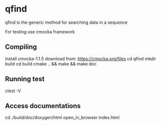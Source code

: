qfind
======

qfind is the generic method for searching data in a sequence

For testing use cmocka framework

Compiling
---------
install cmocka-1.1.5 download from: https://cmocka.org/files
cd qfind
mkdir build
cd build
cmake .. && make && make doc


Running test
--------
ctest -V

Access  documentations
-------
cd ./build/doc/doxygen/html
open_in_browser index.html
